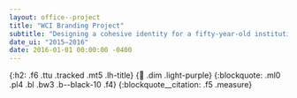 ```yaml
---
layout: office--project
title: "WCI Branding Project"
subtitle: "Designing a cohesive identity for a fifty-year-old institution"
date_ui: "2015–2016"
date: 2016-01-01 00:00:00 -0400
---
```


{:h2: .f6 .ttu .tracked .mt5 .lh-title}
{:link: .dim .light-purple}
{:blockquote: .ml0 .pl4 .bl .bw3 .b--black-10 .f4}
{:blockquote__citation: .f5 .measure}

